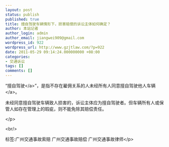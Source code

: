```yaml
---
layout: post
status: publish
published: true
title: 擅自驾驶车辆情形下，损害赔偿的诉讼主体如何确定？
author: 本站记者
author_login: admin
author_email: jiangwei909@gmail.com
wordpress_id: 922
wordpress_url: http://www.gzjtlaw.com/?p=922
date: 2011-05-29 09:14:24.000000000 +08:00
categories:
- 交通诉讼
tags: []
comments: []
---
```

<p><p> &ldquo;擅自<a>驾驶<&#47;a>&rdquo;，是指不存在雇佣关系的人未经所有人同意擅自驾驶他人<a>车辆<&#47;a>。<p> 未经同意擅自驾驶车辆致人损害的，诉讼主体应为擅自驾驶者。但车辆所有人或保管人如存在管理上的瑕疵，则不能免除其赔偿责任。<p><&#47;p><br&#47;><p>标签:广州交通事故索赔 广州交通事故赔偿 广州交通事故律师<&#47;p>
